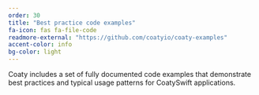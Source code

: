 ```yaml
---
order: 30
title: "Best practice code examples"
fa-icon: fas fa-file-code
readmore-external: "https://github.com/coatyio/coaty-examples"
accent-color: info
bg-color: light
---
```


Coaty includes a set of fully documented code examples that demonstrate best
practices and typical usage patterns for CoatySwift applications.
